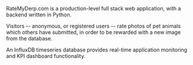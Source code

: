 RateMyDerp.com is a production-level full stack web application, with a backend written in Python.

Visitors -- anonymous, or registered users -- rate photos of pet animals which others have submitted, in order to be rewarded with a new image from the database.

An InfluxDB timeseries database provides real-time application monitoring and KPI dashboard functionality.
